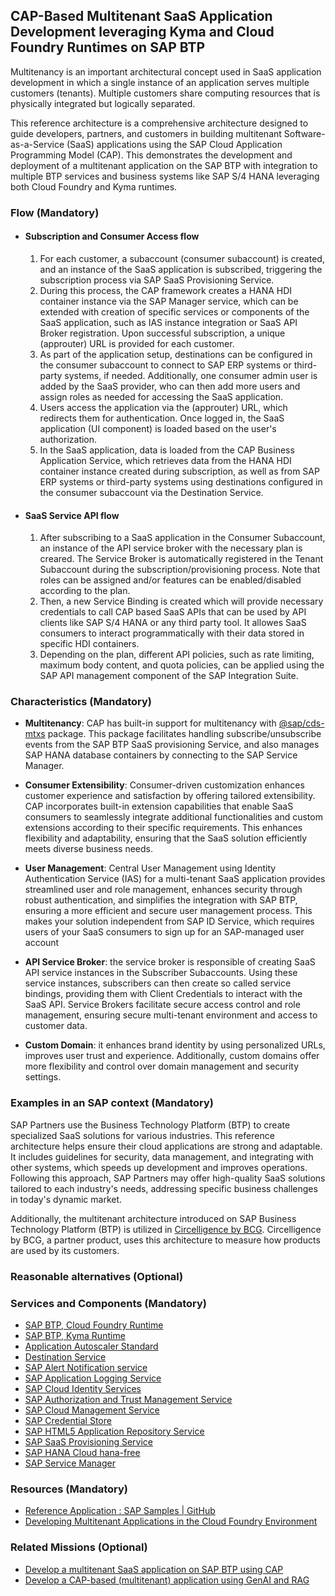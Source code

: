<!-- [IMPORTANT] Do not remove the comments below. These comments are necessary for importing the content to DC -->

<!-- dc-ref-arch-metadata : 
    {
        "id": "ref-arch-cap-multitenant-saas",
        "name": "CAP-Based Multitenant SaaS Application Development",
        "shortDescription": "Develop Multitenant Software-as-a-Service application using Cloud Application Programming Model leveraging  Kyma and Cloud Foundry Runtimes on SAP BTP",
        "archDiagramLink": "images/Susaas_App_Architecture_ExpertCf.png",
        "tags": "Application Development",
        "category": "Application Development"
    }
dc-ref-arch-metadata  -->

<!-- dc-ref-arch-detail-page-start -->
## **CAP-Based Multitenant SaaS Application Development leveraging  Kyma and Cloud Foundry Runtimes on SAP BTP**

Multitenancy is an important architectural concept used in SaaS application development in which a single instance of an application serves multiple customers (tenants). Multiple customers share computing resources that is physically integrated but logically separated.

This reference architecture is a comprehensive architecture designed to guide developers, partners, and customers in building multitenant Software-as-a-Service (SaaS) applications using the SAP Cloud Application Programming Model (CAP). This demonstrates the development and deployment of a multitenant application on the SAP BTP with integration to multiple BTP services and business systems like SAP S/4 HANA leveraging both Cloud Foundry and Kyma runtimes.

### Flow (Mandatory)

-   #### Subscription and Consumer Access flow   
    1.  For each customer, a subaccount (consumer subaccount) is created, and an instance of the SaaS application is subscribed, triggering the subscription process via SAP SaaS Provisioning Service.   
    2.   During this process, the CAP framework creates a HANA HDI container instance via the SAP Manager service, which can be extended with creation of specific services or components of the SaaS application, such as IAS instance integration or SaaS API Broker registration. Upon successful subscription, a unique (approuter) URL is provided for each customer.     
    3.  As part of the application setup, destinations can be configured in the consumer subaccount to connect to SAP ERP systems or third-party systems, if needed. Additionally, one consumer admin user is added by the SaaS provider, who can then add more users and assign roles as needed for accessing the SaaS application.    
    4.  Users access the application via the (approuter) URL, which redirects them for authentication. Once logged in, the SaaS application (UI component) is loaded based on the user's authorization.    
    5.  In the SaaS application, data is loaded from the CAP Business Application Service, which retrieves data from the HANA HDI container instance created during subscription, as well as from SAP ERP systems or third-party systems using destinations configured in the consumer subaccount via the Destination Service.     

-   #### SaaS Service API flow    
    1.  After subscribing to a SaaS application in the Consumer Subaccount, an instance of the API service broker with the necessary plan is creared. The Service Broker is automatically registered in the Tenant Subaccount during the subscription/provisioning process. Note that roles can be assigned and/or features can be enabled/disabled according to the plan.   
    2.  Then, a new Service Binding is created which will provide necessary credentials to call CAP based SaaS APIs that can be used by API clients like SAP S/4 HANA or any third party tool. It allowes SaaS consumers to interact programmatically with their data stored in specific HDI containers.   
    3.  Depending on the plan, different API policies, such as rate limiting, maximum body content, and quota policies, can be applied using the SAP API management component of the SAP Integration Suite.

### Characteristics (Mandatory)

-   **Multitenancy**: CAP has built-in support for multitenancy with [@sap/cds-mtxs](https://www.npmjs.com/package/@sap/cds-mtxs) package. This package facilitates handling subscribe/unsubscribe events from the SAP BTP SaaS provisioning Service, and also manages SAP HANA database containers by connecting to the SAP Service Manager.

-   **Consumer Extensibility**: Consumer-driven customization enhances customer experience and satisfaction by offering tailored extensibility. CAP incorporates built-in extension capabilities that enable SaaS consumers to seamlessly integrate additional functionalities and custom extensions according to their specific requirements. This enhances flexibility and adaptability, ensuring that the SaaS solution efficiently meets diverse business needs.

-   **User Management**: Central User Management using Identity Authentication Service (IAS) for a multi-tenant SaaS application provides streamlined user and role management, enhances security through robust authentication, and simplifies the integration with SAP BTP, ensuring a more efficient and secure user management process. This makes your solution independent from SAP ID Service, which requires users of your SaaS consumers to sign up for an SAP-managed user account

-   **API Service Broker**: the service broker is responsible of creating SaaS API service instances in the Subscriber Subaccounts. Using these service instances, subscribers can then create so called service bindings, providing them with Client Credentials to interact with the SaaS API. Service Brokers facilitate secure access control and role management, ensuring secure multi-tenant environment and access to customer data.

-   **Custom Domain**: it enhances brand identity by using personalized URLs, improves user trust and experience. Additionally, custom domains offer more flexibility and control over domain management and security settings.


### Examples in an SAP context (Mandatory)

SAP Partners use the Business Technology Platform (BTP) to create specialized SaaS solutions for various industries. This reference architecture helps ensure their cloud applications are strong and adaptable. It includes guidelines for security, data management, and integrating with other systems, which speeds up development and improves operations. Following this approach, SAP Partners may offer high-quality SaaS solutions tailored to each industry's needs, addressing specific business challenges in today's dynamic market.

Additionally, the multitenant architecture introduced on SAP Business Technology Platform (BTP) is utilized in [Circelligence by BCG](https://store.sap.com/dcp/en/product/display-2001014822_live_v1/circelligence-by-bcg). Circelligence by BCG, a partner product, uses this architecture to measure how products are used by its customers.

### Reasonable alternatives (Optional)

<!-- dc-ref-arch-detail-page-end -->

### Services and Components (Mandatory)

<!-- dc-ref-arch-services-start -->
-   [SAP BTP, Cloud Foundry Runtime](https://discovery-center.cloud.sap/serviceCatalog/cloud-foundry-runtime?region=all)
-   [SAP BTP, Kyma Runtime](https://discovery-center.cloud.sap/serviceCatalog/kyma-runtime?region=all&tab=feature)
-   [Application Autoscaler	Standard](https://discovery-center.cloud.sap/serviceCatalog/application-autoscaler/?service_plan=standard&region=all&commercialModel=cloud)
-   [Destination Service](https://discovery-center.cloud.sap/serviceCatalog/destination?service_plan=lite&region=all&commercialModel=cloud)
-   [SAP Alert Notification service](https://discovery-center.cloud.sap/serviceCatalog/alert-notification?region=all)
-   [SAP Application Logging Service](https://discovery-center.cloud.sap/serviceCatalog/application-logging-service/?region=all)
-   [SAP Cloud Identity Services](https://discovery-center.cloud.sap/serviceCatalog/identity-authentication?region=all)
-   [SAP Authorization and Trust Management Service](https://discovery-center.cloud.sap/serviceCatalog/authorization-and-trust-management-service?region=all&tab=feature)
-   [SAP Cloud Management Service](https://discovery-center.cloud.sap/serviceCatalog/cloud-management-service/?region=all)
-   [SAP Credential Store](https://discovery-center.cloud.sap/serviceCatalog/credential-store?region=all)
-   [SAP HTML5 Application Repository Service](https://discovery-center.cloud.sap/serviceCatalog/html5-application-repository-service?region=all) 
-   [SAP SaaS Provisioning Service](https://discovery-center.cloud.sap/serviceCatalog/saas-provisioning-service?service_plan=application&region=all&commercialModel=cloud)
-   [SAP HANA Cloud	hana-free](https://discovery-center.cloud.sap/serviceCatalog/sap-hana-cloud?tab=customerreference&region=all)
-   [SAP Service Manager](https://discovery-center.cloud.sap/serviceCatalog/service-manager/?region=all)
<!-- dc-ref-arch-services-end -->

### Resources (Mandatory)

<!-- dc-ref-arch-resources-start -->
-   [Reference Application : SAP Samples | GitHub ](https://github.com/SAP-samples/btp-cap-multitenant-saas/tree/main)
-   [Developing Multitenant Applications in the Cloud Foundry Environment](https://help.sap.com/docs/btp/sap-business-technology-platform/developing-multitenant-applications-in-cloud-foundry-environment)
<!-- dc-ref-arch-resources-end -->

### Related Missions (Optional)

<!-- dc-ref-arch-related-missions-start -->
-   [Develop a multitenant SaaS application on SAP BTP using CAP](https://discovery-center.cloud.sap/missiondetail/4064/)
-   [Develop a CAP-based (multitenant) application using GenAI and RAG](https://discovery-center.cloud.sap/missiondetail/4371/)
<!-- dc-ref-arch-related-missions-end -->
